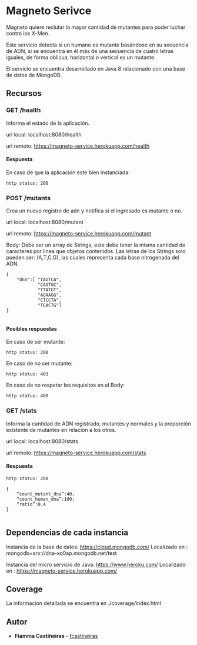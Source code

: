 # Magneto Serivce

Magneto quiere reclutar la mayor cantidad de mutantes para poder luchar
contra los X-Men.

Este servicio detecta si un humano es mutante basándose en su secuencia de ADN, si se encuentra en él más de una secuencia de cuatro letras
iguales, de forma oblicua, horizontal o vertical es un mutante.

El servicio se encuentra desarrollado en Java 8 relacionado con una base de datos de MongoDB.

## Recursos

### GET /health

Informa el estado de la aplicación.

url local: localhost:8080/health

url remoto: https://magneto-service.herokuapp.com/health

#### Eespuesta
En caso de que la aplicación este bien instanciada:

    http status: 200
    

### POST /mutants

Crea un nuevo registro de adn y notifica si el ingresado es mutante o no.

url local: localhost:8080/mutant

url remoto: https://magneto-service.herokuapp.com/mutant

Body: Debe ser un array de Strings, este debe tener la misma cantidad de caracteres por línea que objetos contenidos. Las letras de los Strings solo pueden ser: (A,T,C,G), las
      cuales representa cada base nitrogenada del ADN. 

```
{
    "dna":[ "TAGTCA", 	
            "CAGTGC", 	
            "TTATGT", 	
            "AGAAGG", 		
            "CTCCTA", 	
            "TCACTG"]
}
	
```

#### Posibles respuestas
En caso de ser mutante:

    http status: 200
    
En caso de no ser mutante:

    http status: 403
    
En caso de no respetar los requisitos en el Body:

    http status: 400    
    
### GET /stats

Informa la cantidad de ADN registrado, mutantes y normales y la proporción existente de mutantes en relación a los otros. 

url local: localhost:8080/stats

url remoto: https://magneto-service.herokuapp.com/stats

#### Respuesta
    http status: 200
```
{
    “count_mutant_dna”:40, 
    “count_human_dna”:100: 
    “ratio”:0.4
}
	
```
    
## Dependencias de cada instancia 

Instancia de la base de datos: https://cloud.mongodb.com/
Localizado en : mongodb+srv://dna-xq0ap.mongodb.net/test

Instancia del micro servicio de Java: https://www.heroku.com/
Localizado en : https://magneto-service.herokuapp.com/

## Coverage

La informacion detallada se encuentra en ./coverage/index.html

## Autor

* **Fiamma Castiñeiras** - [fcastineiras](https://github.com/fcastineiras)

